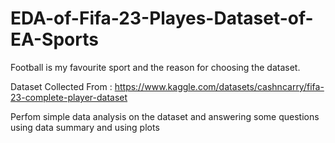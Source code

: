 # EDA-of-Fifa-23-Playes-Dataset-of-EA-Sports
Football is my favourite sport and the reason for choosing the dataset. 

Dataset Collected From : https://www.kaggle.com/datasets/cashncarry/fifa-23-complete-player-dataset

Perfom simple data analysis on the dataset and answering some questions using data summary and using plots
